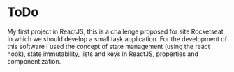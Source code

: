 # ToDo

My first project in ReactJS, this is a challenge proposed for site Rocketseat, In which we should develop a small task application. For the development of this software I used the concept of state management (using the react hook), state immutability, lists and keys in ReactJS, properties and componentization.
